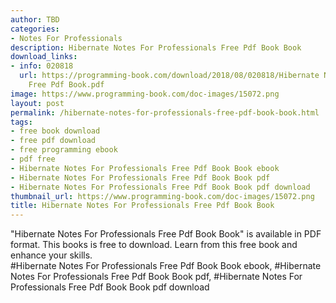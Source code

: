 ```yaml
---
author: TBD
categories:
- Notes For Professionals
description: Hibernate Notes For Professionals Free Pdf Book Book
download_links:
- info: 020818
  url: https://programming-book.com/download/2018/08/020818/Hibernate Notes For Professionals
    Free Pdf Book.pdf
image: https://www.programming-book.com/doc-images/15072.png
layout: post
permalink: /hibernate-notes-for-professionals-free-pdf-book-book.html
tags:
- free book download
- free pdf download
- free programming ebook
- pdf free
- Hibernate Notes For Professionals Free Pdf Book Book ebook
- Hibernate Notes For Professionals Free Pdf Book Book pdf
- Hibernate Notes For Professionals Free Pdf Book Book pdf download
thumbnail_url: https://www.programming-book.com/doc-images/15072.png
title: Hibernate Notes For Professionals Free Pdf Book Book
---
```


 
<div class="item-desc text-justify">
  "Hibernate Notes For Professionals Free Pdf Book Book" is available in PDF format. This books is free to download. Learn from this free book and enhance your skills.
  <br>
  #Hibernate Notes For Professionals Free Pdf Book Book ebook, #Hibernate Notes For Professionals Free Pdf Book Book pdf, #Hibernate Notes For Professionals Free Pdf Book Book pdf download
</div>